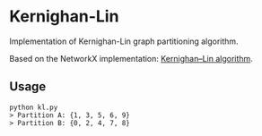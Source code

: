 # Kernighan-Lin

Implementation of Kernighan-Lin graph partitioning algorithm.

Based on the NetworkX implementation: [Kernighan–Lin algorithm](https://networkx.github.io/documentation/stable/reference/algorithms/generated/networkx.algorithms.community.kernighan_lin.kernighan_lin_bisection.html).

## Usage
```
python kl.py
> Partition A: {1, 3, 5, 6, 9}
> Partition B: {0, 2, 4, 7, 8}
```
